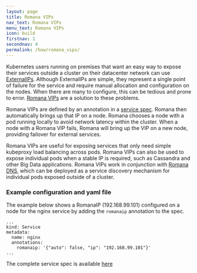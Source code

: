 ```yaml
---
layout: page
title: Romana VIPs
nav_text: Romana VIPs
menu_text: Romana VIPs
icon: build
firstnav: 1
secondnav: 4
permalink: /how/romana_vips/
---
```


Kubernetes users running on premises that want an easy way to expose their services outside a cluster on their datacenter network can use [ExternalIPs](https://kubernetes.io/docs/concepts/services-networking/service/#external-ips). Although ExternalIPs are simple, they represent a single point of failure for the service and require manual allocation and configuration on the nodes. When there are many to configure, this can be tedious and prone to error. [Romana VIPs](https://github.com/romana/romana/wiki/RomanaIPs) are a solution to these problems.

Romana VIPs are defined by an annotation in a [service spec](https://raw.githubusercontent.com/wiki/romana/romana/files/nginx.yml). Romana then automatically brings up that IP on a node. Romana chooses a node with a pod running locally to avoid network latency within the cluster. When a node with a Romana VIP fails, Romana will bring up the VIP on a new node, providing failover for external services.

Romana VIPs are useful for exposing services that only need simple kubeproxy load balancing across pods. Romana VIPs can also be used to expose individual pods when a stable IP is required, such as Cassandra and other Big Data applications. Romana VIPs work in conjunction with [Romana DNS](https://github.com/romana/romanadns), which can be deployed as a service discovery mechanism for individual pods exposed outside of a cluster.

### Example configuration and yaml file

The example below shows a RomanaIP (192.168.99.101) configured on a node for the nginx service by adding the `romanaip` annotation to the spec.

    ...
    kind: Service
    metadata:
      name: nginx
      annotations:
        romanaip: '{"auto": false, "ip": "192.168.99.101"}'
    ...


The complete service spec is available [here](https://raw.githubusercontent.com/wiki/romana/romana/files/nginx.yml)
